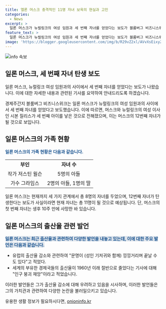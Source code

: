 ```yaml
---
title: 엘론 머스크 충격적인 11명 자녀 보육의 현실과 고민
categories:
  - News
excerpt: >
  일론 머스크가 뉴럴링크의 여성 임원과 세 번째 자녀를 얻었다는 보도가 블룸버그 비즈니스위크에서 나왔다. 머스크와 임원이 지난해 쌍둥이를 낳은 사실은 알려져 있었지만, 세 번째 아이에 대한 보도는 처음이었다. 머스크의 12번째 자녀인데, 첫 번째 자녀는 사망한 상황이었다. 질리스와 머스크는 보도에 대한 논평을 거부했고, 머스크는 확인을 요청하는 질문에 응답하지 않았다. 머스크는 최근 출산율 감소에 대해 걱정을 표현하며 관련 글을 올리고 있다.
feature_text: >
  일론 머스크가 뉴럴링크의 여성 임원과 세 번째 자녀를 얻었다는 보도가 블룸버그 비즈니스위크에서 나왔다. 머스크와 임원이 지난해 쌍둥이를 낳은 사실은 알려져 있었지만, 세 번째 아이에 대한 보도는 처음이었다. 머스크의 12번째 자녀인데, 첫 번째 자녀는 사망한 상황이었다. 질리스와 머스크는 보도에 대한 논평을 거부했고, 머스크는 확인을 요청하는 질문에 응답하지 않았다. 머스크는 최근 출산율 감소에 대해 걱정을 표현하며 관련 글을 올리고 있다.
image: 'https://blogger.googleusercontent.com/img/b/R29vZ2xl/AVvXsEixyZcFfHzMRdzZMjFBmAUKJYCLCGyLL1o632UiGVXcaFdKo_bkvkuCioo0uUKlGfBVcT3P84aROyZIXSBEx3Aw5nCQ3pTgDom1WDC4m8eifvWiAmWEEVb4x6G_l8C0QH225ldMjyaFvpxGEBGNO37VmDTDMHGhJPq73UglMfDca1-0aw/s1600/blogspot.png'
---
```


<p><img src="https://blogger.googleusercontent.com/img/b/R29vZ2xl/AVvXsEixyZcFfHzMRdzZMjFBmAUKJYCLCGyLL1o632UiGVXcaFdKo_bkvkuCioo0uUKlGfBVcT3P84aROyZIXSBEx3Aw5nCQ3pTgDom1WDC4m8eifvWiAmWEEVb4x6G_l8C0QH225ldMjyaFvpxGEBGNO37VmDTDMHGhJPq73UglMfDca1-0aw/s1600/blogspot.png" alt="info 속보" /></p>

<h2 data-ke-size="size26">일론 머스크, 세 번째 자녀 탄생 보도</h2>

<p>일론 머스크, 뉴럴링크 여성 임원과의 사이에서 세 번째 자녀를 얻었다는 보도가 나왔습니다. 이에 대한 자세한 내용과 관련된 기사를 요약하여 안내드리도록 하겠습니다.</p>

<p data-ke-size="size16">경제주간지 블룸버그 비즈니스위크는 일론 머스크가 뉴럴링크의 여성 임원과의 사이에서 세 번째 자녀를 얻었다고 보도했습니다. 이에 따르면, 머스크와 뉴럴링크의 여성 이사인 시본 질리스가 세 번째 아이를 낳은 것으로 전해졌으며, 이는 머스크의 12번째 자녀가 될 것으로 보입니다.</p>

<h2 data-ke-size="size26">일론 머스크의 가족 현황</h2>

<p><b><span style="color: #1a5490;">일론 머스크의 가족 현황은 다음과 같습니다.</span></b></p>

<table>
  <tr>
    <td style="text-align: center; height: 17px;"><b>부인</b></td>
    <td style="text-align: center; height: 17px;"><b>자녀 수</b></td>
  </tr>
  <tr>
    <td style="text-align: center; height: 17px;">작가 저스틴 윌슨</td>
    <td style="text-align: center; height: 17px;">5명의 아들</td>
  </tr>
  <tr>
    <td style="text-align: center; height: 17px;">가수 그라임스</td>
    <td style="text-align: center; height: 17px;">2명의 아들, 1명의 딸</td>
  </tr>
</table>

<p data-ke-size="size16">일론 머스크는 현재까지 세 가지 관계에서 총 8명의 자녀를 두었으며, 12번째 자녀가 탄생한다는 보도가 사실이라면 현재 자녀는 총 11명이 될 것으로 예상됩니다. 단, 머스크의 첫 번째 자녀는 생후 10주 만에 사망한 바 있습니다.</p>

<h2 data-ke-size="size26">일론 머스크의 출산율 관련 발언</h2>

<p><b><span style="background-color: #21538527; color: #1a5490;">일론 머스크는 최근 출산율과 관련하여 다양한 발언을 내놓고 있는데, 이에 대한 주요 발언은 다음과 같습니다.</span></b></p>

<ul>
  <li>유럽의 출산율 감소와 관련하여 "문명이 (성인 기저귀와 함께) 낑낑거리며 끝날 수도 있다"고 적었다.</li>
  <li>세계의 부유한 경제국들의 출산율이 1960년 이래 절반으로 줄었다는 기사에 대해 "인구 붕괴 재앙"이라고 적었습니다.</li>
</ul>

<p data-ke-size="size16">이러한 발언들은 그가 출산율 감소에 대해 우려하고 있음을 시사하며, 이러한 발언들은 그의 가치관과 관련하여 다양한 논란을 불러일으키고 있습니다.</p>
유용한 생활 정보가 필요하시다면, <a href="https://onioninfo.kr" rel="dofollow">onioninfo.kr</a>


